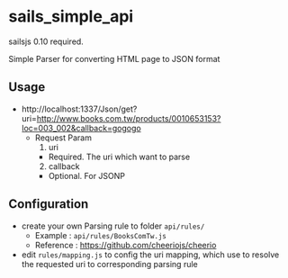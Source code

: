 # sails_simple_api

sailsjs 0.10 required.

Simple Parser for converting HTML page to JSON format

Usage 
----------------------
- http://localhost:1337/Json/get?uri=http://www.books.com.tw/products/0010653153?loc=003_002&callback=gogogo
  - Request Param 
    1. uri 
      - Required. The uri which want to parse
    2. callback
      - Optional. For JSONP


Configuration
-----------------------

 - create your own Parsing rule to folder `api/rules/`
    - Example : `api/rules/BooksComTw.js`
    - Reference : https://github.com/cheeriojs/cheerio
 - edit `rules/mapping.js` to config the uri mapping, which use to resolve the requested uri to corresponding parsing rule



